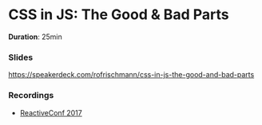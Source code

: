# CSS in JS: The Good & Bad Parts

**Duration**: 25min

### Slides
https://speakerdeck.com/rofrischmann/css-in-js-the-good-and-bad-parts

### Recordings
* [ReactiveConf 2017](https://youtu.be/X9iqnovPGyY?t=1h41m47s)
